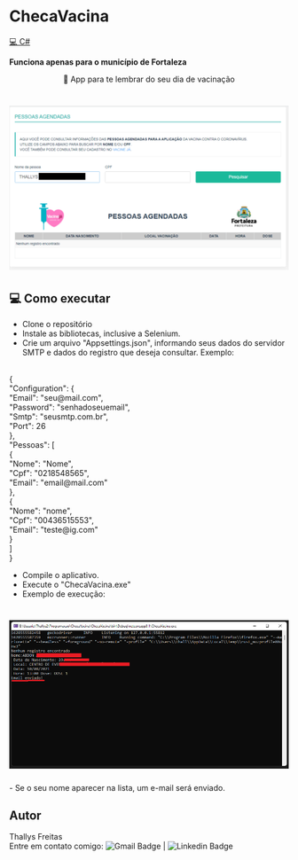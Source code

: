 # ChecaVacina
<a href="https://docs.microsoft.com/pt-br/dotnet/csharp/"> 💻 C#</a>

<strong>Funciona apenas para o município de Fortaleza</strong>

<p align="center"> 💉 App para te lembrar do seu dia de vacinação</p>
<h1 align="center">
  <img alt="Vacinação" title="#vacinacao" src="./ChecaVacina/vacina.png" />
</h1>

## 💻 Como executar

 - Clone o repositório
 - Instale as bibliotecas, inclusive a Selenium.
 - Crie um arquivo "Appsettings.json", informando seus dados do servidor SMTP e dados do registro que deseja consultar. Exemplo:
  <BR/>
 {<BR/>
  "Configuration": {<BR/>
    "Email": "seu@mail.com",<BR/>
    "Password": "senhadoseuemail",<BR/>
    "Smtp": "seusmtp.com.br",<BR/>
    "Port": 26<BR/>
  },<BR/>
  "Pessoas": [<BR/>
    {<BR/>
      "Nome": "Nome",<BR/>
      "Cpf": "0218548565",<BR/>
      "Email": "email@mail.com"<BR/>
    },<BR/>
    {<BR/>
      "Nome": "nome",<BR/>
      "Cpf": "00436515553",<BR/>
      "Email": "teste@ig.com"<BR/>
    }<BR/>
  ]<BR/>
}<BR/>
 
 - Compile o aplicativo.
 - Execute o "ChecaVacina.exe"
 - Exemplo de execução:
 <h1 align="center">
  <img alt="Software" title="#software" src="./ChecaVacina/emailEnviado.png" />
</h1>
 - Se o seu nome aparecer na lista, um e-mail será enviado.
 
 ## Autor
  Thallys Freitas  <br/>
  Entre em contato comigo: ![Gmail Badge](https://img.shields.io/badge/thallys%40hotmail.com-E--mail-green?style=flat-square&logo=Gmail&logoColor=white&link=mailto:thallys@hotmail.com) |
![Linkedin Badge](https://img.shields.io/badge/Thallys-LinkedIn-blue?style=flat-square&logo=Linkedin&logoColor=white&link=https://www.linkedin.com/in/thallys-freitas-87155074/)

